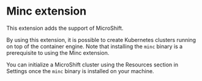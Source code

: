 # Minc extension

This extension adds the support of MicroShift.

By using this extension, it is possible to create Kubernetes clusters
running on top of the container engine. Note that installing the `minc`
binary is a prerequisite to using the Minc extension.

You can initialize a MicroShift cluster using the Resources section in Settings
once the `minc` binary is installed on your machine.
